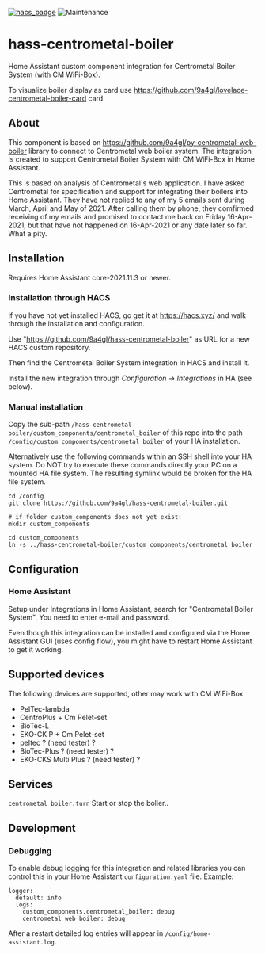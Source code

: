 [![hacs_badge](https://img.shields.io/badge/HACS-Default-orange.svg)](https://github.com/custom-components/hacs)
![Maintenance](https://img.shields.io/maintenance/yes/2021.svg)

# hass-centrometal-boiler

Home Assistant custom component integration for Centrometal Boiler System (with CM WiFi-Box).

To visualize boiler display as card use https://github.com/9a4gl/lovelace-centrometal-boiler-card card.

## About

This component is based on https://github.com/9a4gl/py-centrometal-web-boiler library to connect to Centrometal web boiler system.
The integration is created to support Centrometal Boiler System with CM WiFi-Box in Home Assistant.

This is based on analysis of Centrometal's web application. I have asked Centrometal for specification and support for integrating their boilers into Home Assistant. They have not replied to any of my 5 emails sent during March, April and May of 2021. After calling them by phone, they comfirmed receiving of my emails and promised to contact me back on Friday 16-Apr-2021, but that have not happened on 16-Apr-2021 or any date later so far. What a pity.

## Installation

Requires Home Assistant core-2021.11.3 or newer.

### Installation through HACS

If you have not yet installed HACS, go get it at https://hacs.xyz/ and walk through the installation and configuration.

Use "https://github.com/9a4gl/hass-centrometal-boiler" as URL for a new HACS custom repository.

Then find the Centrometal Boiler System integration in HACS and install it.

Install the new integration through *Configuration -> Integrations* in HA (see below).

### Manual installation

Copy the sub-path `/hass-centrometal-boiler/custom_components/centrometal_boiler` of this repo into the path `/config/custom_components/centrometal_boiler` of your HA installation.

Alternatively use the following commands within an SSH shell into your HA system.
Do NOT try to execute these commands directly your PC on a mounted HA file system. The resulting symlink would be broken for the HA file system.
```
cd /config
git clone https://github.com/9a4gl/hass-centrometal-boiler.git

# if folder custom_components does not yet exist:
mkdir custom_components

cd custom_components
ln -s ../hass-centrometal-boiler/custom_components/centrometal_boiler
```

## Configuration

### Home Assistant

Setup under Integrations in Home Assistant, search for "Centrometal Boiler System". You need to enter e-mail and password.

Even though this integration can be installed and configured via the Home Assistant GUI (uses config flow), you might have to restart Home Assistant to get it working.

## Supported devices

The following devices are supported, other may work with CM WiFi-Box.

* PelTec-lambda
* CentroPlus + Cm Pelet-set
* BioTec-L
* EKO-CK P + Cm Pelet-set
* peltec ? (need tester) ?
* BioTec-Plus ? (need tester) ?
* EKO-CKS Multi Plus ? (need tester) ?

## Services

`centrometal_boiler.turn`
Start or stop the bolier..

## Development

### Debugging

To enable debug logging for this integration and related libraries you
can control this in your Home Assistant `configuration.yaml`
file. Example:

```
logger:
  default: info
  logs:
    custom_components.centrometal_boiler: debug
    centrometal_web_boiler: debug
```

After a restart detailed log entries will appear in `/config/home-assistant.log`.
